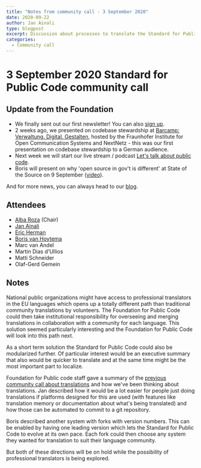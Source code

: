```yaml
---
title: "Notes from community call - 3 September 2020"
date: 2020-09-22
author: Jan Ainali
type: blogpost
excerpt: Discussion about processes to translate the Standard for Public Code
categories:
  - Community call
---
```


# 3 September 2020 Standard for Public Code community call

## Update from the Foundation

* We finally sent out our first newsletter! You can also [sign up](https://odoo.publiccode.net/survey/start/594b9243-c7e5-4bc1-8714-35137c971842).
* 2 weeks ago, we presented on codebase stewardship at [Barcamp: Verwaltung. Digital. Gestalten](https://www.fokus.fraunhofer.de/de/dps/barcamp_200820), hosted by the Fraunhofer Institute for Open Communication Systems and NextNetz - this was our first presentation on codebase stewardship to a German audience.
* Next week we will start our live stream / podcast [Let's talk about public code](https://blog.publiccode.net/news/2020/09/01/on-air-next-our-podcast.html).
* Boris will present on why 'open source in gov't is different' at State of the Source on 9 September ([video](https://www.youtube.com/watch?v=mvhFF_7lVV4&list=PL_5ziu2gADmDcp_ER8x2rcT1HOBaIe5cl&index=3)).

And for more news, you can always head to our [blog](https://blog.publiccode.net/).

## Attendees

* [Alba Roza](https://web.archive.org/web/20210225190155/https://publiccode.net/who-we-are/team/alba-roza.html) (Chair)
* [Jan Ainali](https://publiccode.net/team/jan-ainali.html)
* [Eric Herman](https://publiccode.net/team/eric-herman.html)
* [Boris van Hoytema](https://publiccode.net/team/boris-van-hoytema.html)
* Marc van Andel
* Martin Dias d'Ullios
* Matti Schneider
* Olaf-Gerd Gemein

## Notes

National public organizations might have access to professional translators in the EU languages which opens up a totally different path than traditional community translations by volunteers.
The Foundation for Public Code could then take institutional responsibility for overseeing and merging translations in collaboration with a community for each language.
This solution seemed particularly interesting and the Foundation for Public Code will look into this path next.

As a short term solution the Standard for Public Code could also be modularized further.
Of particular interest would be an executive summary that also would be quicker to translate and at the same time might be the most important part to localize.

Foundation for Public code staff gave a summary of the [previous community call about translations](https://blog.publiccode.net/community%20call/2020/08/24/notes-from-community-call-6-august-2020.html) and how we've been thinking about translations.
Jan described how it would be a lot easier for people just doing translations if platforms designed for this are used (with features like translation memory or documentation about what's being translated) and how those can be automated to commit to a git repository.

Boris described another system with forks with version numbers.
This can be enabled by having one leading version which lets the Standard for Public Code to evolve at its own pace.
Each fork could then choose any system they wanted for translation to suit their language community.

But both of these directions will be on hold while the possibility of professional translators is being explored.
